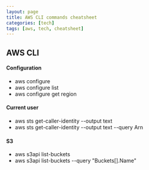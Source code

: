 ```yaml
---
layout: page
title: AWS CLI commands cheatsheet
categories: [tech]
tags: [aws, tech, cheatsheet]
---
```


## AWS CLI 
#### Configuration
* aws configure
* aws configure list
* aws configure get region

#### Current user
* aws sts get-caller-identity --output text 
* aws sts get-caller-identity --output text --query Arn

#### S3
* aws s3api list-buckets
* aws s3api list-buckets --query "Buckets[].Name"
